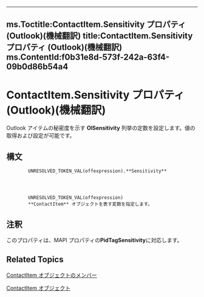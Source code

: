 

---
ms.Toctitle:ContactItem.Sensitivity プロパティ (Outlook)(機械翻訳)
title:ContactItem.Sensitivity プロパティ (Outlook)(機械翻訳)
ms.ContentId:f0b31e8d-573f-242a-63f4-09b0d86b54a4
---
# ContactItem.Sensitivity プロパティ (Outlook)(機械翻訳)




Outlook アイテムの秘密度を示す **OlSensitivity** 列挙の定数を設定します。値の取得および設定が可能です。

## 構文

            UNRESOLVED_TOKEN_VAL(offexpression).**Sensitivity**




            UNRESOLVED_TOKEN_VAL(offexpression)
            **ContactItem** オブジェクトを表す変数を指定します。



## 注釈
このプロパティは、MAPI プロパティの**PidTagSensitivity**に対応します。



## Related Topics

[ContactItem オブジェクトのメンバー](a8b13369-4c87-02aa-e62a-1f3067e559fa.md)

[ContactItem オブジェクト](8e32093c-a678-f1fd-3f35-c2d8994d166f.md)




